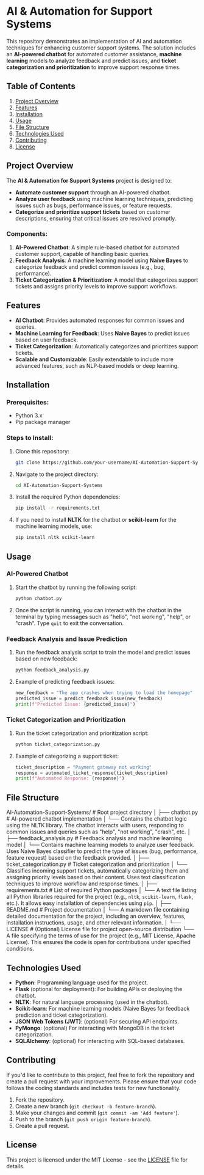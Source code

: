 # AI & Automation for Support Systems

This repository demonstrates an implementation of AI and automation techniques for enhancing customer support systems. The solution includes an **AI-powered chatbot** for automated customer assistance, **machine learning** models to analyze feedback and predict issues, and **ticket categorization and prioritization** to improve support response times.

## Table of Contents

1. [Project Overview](#project-overview)
2. [Features](#features)
3. [Installation](#installation)
4. [Usage](#usage)
5. [File Structure](#file-structure)
6. [Technologies Used](#technologies-used)
7. [Contributing](#contributing)
8. [License](#license)

## Project Overview

The **AI & Automation for Support Systems** project is designed to:
- **Automate customer support** through an AI-powered chatbot.
- **Analyze user feedback** using machine learning techniques, predicting issues such as bugs, performance issues, or feature requests.
- **Categorize and prioritize support tickets** based on customer descriptions, ensuring that critical issues are resolved promptly.

### Components:
1. **AI-Powered Chatbot**: A simple rule-based chatbot for automated customer support, capable of handling basic queries.
2. **Feedback Analysis**: A machine learning model using **Naive Bayes** to categorize feedback and predict common issues (e.g., bug, performance).
3. **Ticket Categorization & Prioritization**: A model that categorizes support tickets and assigns priority levels to improve support workflows.

## Features

- **AI Chatbot**: Provides automated responses for common issues and queries.
- **Machine Learning for Feedback**: Uses **Naive Bayes** to predict issues based on user feedback.
- **Ticket Categorization**: Automatically categorizes and prioritizes support tickets.
- **Scalable and Customizable**: Easily extendable to include more advanced features, such as NLP-based models or deep learning.

## Installation

### Prerequisites:
- Python 3.x
- Pip package manager

### Steps to Install:
1. Clone this repository:
    ```bash
    git clone https://github.com/your-username/AI-Automation-Support-Systems.git
    ```

2. Navigate to the project directory:
    ```bash
    cd AI-Automation-Support-Systems
    ```

3. Install the required Python dependencies:
    ```bash
    pip install -r requirements.txt
    ```

4. If you need to install **NLTK** for the chatbot or **scikit-learn** for the machine learning models, use:
    ```bash
    pip install nltk scikit-learn
    ```

## Usage

### AI-Powered Chatbot

1. Start the chatbot by running the following script:
    ```bash
    python chatbot.py
    ```

2. Once the script is running, you can interact with the chatbot in the terminal by typing messages such as "hello", "not working", "help", or "crash". Type `quit` to exit the conversation.

### Feedback Analysis and Issue Prediction

1. Run the feedback analysis script to train the model and predict issues based on new feedback:
    ```bash
    python feedback_analysis.py
    ```

2. Example of predicting feedback issues:
    ```python
    new_feedback = "The app crashes when trying to load the homepage"
    predicted_issue = predict_feedback_issue(new_feedback)
    print(f"Predicted Issue: {predicted_issue}")
    ```

### Ticket Categorization and Prioritization

1. Run the ticket categorization and prioritization script:
    ```bash
    python ticket_categorization.py
    ```

2. Example of categorizing a support ticket:
    ```python
    ticket_description = "Payment gateway not working"
    response = automated_ticket_response(ticket_description)
    print(f"Automated Response: {response}")
    ```

## File Structure
AI-Automation-Support-Systems/               # Root project directory
│
├── chatbot.py                              # AI-powered chatbot implementation
│   └── Contains the chatbot logic using the NLTK library. The chatbot interacts with users, responding to common issues and queries such as "help", "not working", "crash", etc.
│
├── feedback_analysis.py                     # Feedback analysis and machine learning model
│   └── Contains machine learning models to analyze user feedback. Uses Naive Bayes classifier to predict the type of issues (bug, performance, feature request) based on the feedback provided.
│
├── ticket_categorization.py                 # Ticket categorization and prioritization
│   └── Classifies incoming support tickets, automatically categorizing them and assigning priority levels based on their content. Uses text classification techniques to improve workflow and response times.
│
├── requirements.txt                        # List of required Python packages
│   └── A text file listing all Python libraries required for the project (e.g., `nltk`, `scikit-learn`, `flask`, etc.). It allows easy installation of dependencies using `pip`.
│
├── README.md                               # Project documentation
│   └── A markdown file containing detailed documentation for the project, including an overview, features, installation instructions, usage, and other relevant information.
│
└── LICENSE                                 # (Optional) License file for project open-source distribution
    └── A file specifying the terms of use for the project (e.g., MIT License, Apache License). This ensures the code is open for contributions under specified conditions.

## Technologies Used

- **Python**: Programming language used for the project.
- **Flask** (optional for deployment): For building APIs or deploying the chatbot.
- **NLTK**: For natural language processing (used in the chatbot).
- **Scikit-learn**: For machine learning models (Naive Bayes for feedback prediction and ticket categorization).
- **JSON Web Tokens (JWT)**: (optional) For securing API endpoints.
- **PyMongo**: (optional) For interacting with MongoDB in the ticket categorization.
- **SQLAlchemy**: (optional) For interacting with SQL-based databases.

## Contributing

If you'd like to contribute to this project, feel free to fork the repository and create a pull request with your improvements. Please ensure that your code follows the coding standards and includes tests for new functionality.

1. Fork the repository.
2. Create a new branch (`git checkout -b feature-branch`).
3. Make your changes and commit (`git commit -am 'Add feature'`).
4. Push to the branch (`git push origin feature-branch`).
5. Create a pull request.

## License

This project is licensed under the MIT License - see the [LICENSE](LICENSE) file for details.

